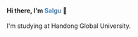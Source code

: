 <!--
**AnJW-HGU/AnJW-HGU** is a ✨ _special_ ✨ repository because its `README.md` (this file) appears on your GitHub profile.

Here are some ideas to get you started:

- 🔭 I’m currently working on ...
- 🌱 I’m currently learning ...
- 👯 I’m looking to collaborate on ...
- 🤔 I’m looking for help with ...
- 💬 Ask me about ...
- 📫 How to reach me: ...
- 😄 Pronouns: ...
- ⚡ Fun fact: ...
-->
#### Hi there, I'm <span style="color:steelblue">Salgu</span> 👋

I'm studying at Handong Global University.
 
<!-- ![Salgu's GitHub stats](https://github-readme-stats.vercel.app/api?username=AnJW-HGU&show_icons=true&theme=city_lights) -->
